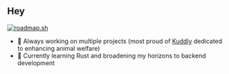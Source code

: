 ## Hey

[![roadmap.sh](https://roadmap.sh/card/tall/6770965b70129741a8d81c35?variant=dark&roadmaps=react%2Creact-native%2Ctypescript)](https://roadmap.sh)

- 🔭 Always working on multiple projects (most proud of [Kuddly](https://www.kuddly.app/) dedicated to enhancing animal welfare)
- 🌱 Currently learning Rust and broadening my horizons to backend development

<!--
**sotirangelo/sotirangelo** is a ✨ _special_ ✨ repository because its `README.md` (this file) appears on your GitHub profile.

Here are some ideas to get you started:

- 🔭 I’m currently working on ...
- 🌱 I’m currently learning ...
- 👯 I’m looking to collaborate on ...
- 🤔 I’m looking for help with ...
- 💬 Ask me about ...
- 📫 How to reach me: ...
- 😄 Pronouns: ...
- ⚡ Fun fact: ...
-->
